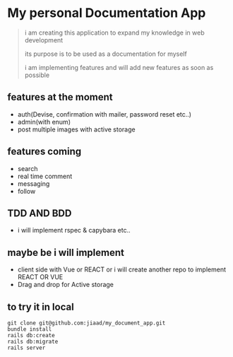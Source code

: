 # My personal Documentation App

> i am creating this application to expand my knowledge in web development
>
> its purpose is to be used as a documentation for myself
>
> i am implementing features and will add new features as soon as possible

## features at the moment

- auth(Devise, confirmation with mailer, password reset etc..)
- admin(with enum)
- post multiple images with active storage

## features coming

- search
- real time comment
- messaging
- follow

## TDD AND BDD

- i will implement rspec & capybara etc..

## maybe be i will implement

- client side with Vue or REACT or i will create another repo to implement REACT OR VUE
- Drag and drop for Active storage

## to try it in local

```
git clone git@github.com:jiaad/my_document_app.git
bundle install
rails db:create
rails db:migrate
rails server
```
